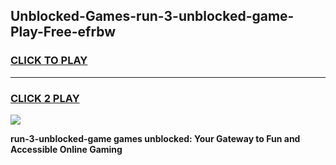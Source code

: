 
## Unblocked-Games-run-3-unblocked-game-Play-Free-efrbw
<h3>
<a href="https://premium76.site?title=run-3-unblocked-game&ref=23A">CLICK TO PLAY</a></h3>
<hr>

<h3>
<a href="https://premium76.site?title=run-3-unblocked-game&ref=23A">CLICK 2 PLAY</a>
  
</h3>

<a href="https://premium76.site?title=run-3-unblocked-game&ref=23A"><img src="https://clearcache.store/games.png"></a>


**run-3-unblocked-game games unblocked: Your Gateway to Fun and Accessible Online Gaming**
